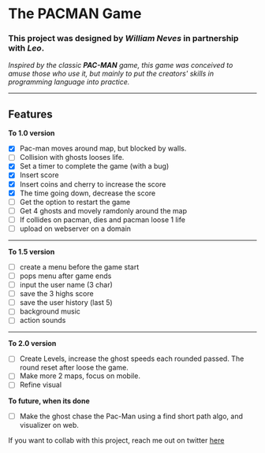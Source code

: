 # The PACMAN Game

### This project was designed by _William Neves_ in partnership with _Leo_.
_Inspired by the classic **PAC-MAN** game, this game was conceived to amuse those who use it, but mainly to put the creators' skills in programming language into practice._

---

## Features
**To 1.0 version**

 - [X] Pac-man moves around map, but blocked by walls.
 - [ ] Collision with ghosts looses life.
 - [X] Set a timer to complete the game (with a bug)
 - [X] Insert score
 - [X] Insert coins and cherry to increase the score
 - [X] The time going down, decrease the score
 - [ ] Get the option to restart the game
 - [ ] Get 4 ghosts and movely ramdonly around the map
 - [ ] If collides on pacman, dies and pacman loose 1 life
 - [ ] upload on webserver on a domain
 ---
 **To 1.5 version**
 
 - [ ] create a menu before the game start
 - [ ] pops menu after game ends
 - [ ] input the user name (3 char)
 - [ ] save the 3 highs score
 - [ ] save the user history (last 5)
 - [ ] background music
 - [ ] action sounds
---
**To 2.0 version**
 - [ ] Create Levels, increase the ghost speeds each rounded passed. The round reset after loose the game.
 - [ ] Make more 2 maps, focus on mobile.
 - [ ] Refine visual
 
**To future, when its done**
 - [ ] Make the ghost chase the Pac-Man using a find short path algo, and visualizer on web.

If you want to collab with this project, reach me out on twitter [here](https://twitter.com/drwilliamneves)
 
